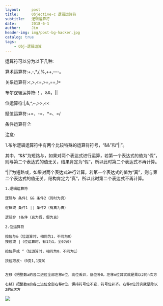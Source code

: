 ```yaml
---
layout:     post
title:      Objective-c 逻辑运算符
subtitle:   逻辑运算符
date:       2018-6-1
author:     Jin
header-img: img/post-bg-hacker.jpg
catalog: true
tags:
    - Obj-逻辑运算
---
```

运算符可以分为以下几种:

算术运算符:+,-,*,/,%,++,—-。

关系运算符:<,>,<=,>=,==,!=

布尔逻辑运算符:！，&&，||

位运算符:|,&,^,~,>>,<<

赋值运算符:+=、-=、*=、=/

条件运算符:?:

注意:

1.布尔逻辑运算符中有两个比较特殊的运算符符号，“&&”和“||”。

其中，“&&”为短路与，如果对两个表达式进行运算，若第一个表达式的值为“假”，则与第二个表达式的值无关，结果肯定为“假”，所以此时第二个表达式不再计算。

“||”为短路或，如果对两个表达式进行计算，若第一个表达式的值为“真”，则与第二个表达式的值无关，结构肯定为“真”，所以此时第二个表达式不再计算。

	
    1.逻辑运算符
    
    逻辑与 条件1 && 条件2（同时为真）
    
    逻辑或 条件1 || 条件2（有真为真）
    
    逻辑非 !条件（真为假，假为真）
    
    2.位运算符
    
    按位与&（位运算时，相同为1，不同为0）
    按位或 |（位运算时，有1为1，全0为0）
    
    按位异或 ^（位运算时，相同为0，不同为1）
    
    按位取反~（0变1,1变0）
    
    
    左移《把整数a的各二进位全部左移n位，高位丢弃，低位补0。左移n位其实就是乘以2的n次方
    
    右移》把整数a的各二进位全部右移n位，保持符号位不变，符号位补齐。右移n位其实就是除以2的n次方
    
![](https://goss.vcg.com/creative/vcg/800/version21/VCG211155800069.jpg)


